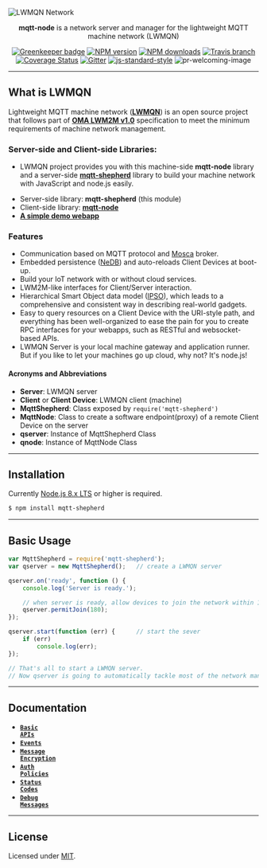 ![LWMQN Network](https://raw.githubusercontent.com/lwmqn/documents/master/media/lwmqn_net.png)

<div align="center">

**mqtt-node** is a network server and manager for the lightweight MQTT machine network (LWMQN)
  
[![Greenkeeper badge](https://badges.greenkeeper.io/lwmqn/mqtt-shepherd.svg?style=flat-square)](https://greenkeeper.io/)
[![NPM version](https://img.shields.io/npm/v/mqtt-shepherd.svg?style=flat-square)](https://www.npmjs.com/package/mqtt-shepherd)
[![NPM downloads](https://img.shields.io/npm/dm/mqtt-shepherd.svg?style=flat-square)](https://www.npmjs.com/package/mqtt-shepherd)
[![Travis branch](https://img.shields.io/travis/lwmqn/mqtt-shepherd/master.svg?maxAge=2592000&style=flat-square)](https://travis-ci.org/lwmqn/mqtt-shepherd)
[![Coverage Status](https://coveralls.io/repos/github/lwmqn/mqtt-shepherd/badge.svg?branch=master&style=flat-square)](https://coveralls.io/github/lwmqn/mqtt-shepherd?branch=master)
[![Gitter](https://img.shields.io/gitter/room/lwmqn/Lobby.svg?style=flat-square)](https://gitter.im/lwmqn/Lobby) 
[![js-standard-style](https://img.shields.io/badge/code%20style-standard-brightgreen.svg?style=flat-square)](http://standardjs.com/)
![pr-welcoming-image](https://img.shields.io/badge/PRs-welcome-brightgreen.svg?style=flat-square)

</div>

-------

## What is LWMQN

Lightweight MQTT machine network ([**LWMQN**](http://lwmqn.github.io)) is an open source project that follows part of [**OMA LWM2M v1.0**](http://technical.openmobilealliance.org/Technical/technical-information/release-program/current-releases/oma-lightweightm2m-v1-0) specification to meet the minimum requirements of machine network management.  

### Server-side and Client-side Libraries:
   - LWMQN project provides you with this machine-side **mqtt-node** library and a server-side [**mqtt-shepherd**](https://github.com/lwmqn/mqtt-shepherd) library to build your machine network with JavaScript and node.js easily. 

* Server-side library: **mqtt-shepherd** (this module)
* Client-side library: [**mqtt-node**](https://github.com/lwmqn/mqtt-node)
* [**A simple demo webapp**](https://github.com/lwmqn/lwmqn-demo)

### Features

* Communication based on MQTT protocol and [Mosca](https://github.com/mcollina/mosca/wiki) broker.
* Embedded persistence ([NeDB](https://github.com/louischatriot/nedb)) and auto-reloads Client Devices at boot-up.
* Build your IoT network with or without cloud services.
* LWM2M-like interfaces for Client/Server interaction.
* Hierarchical Smart Object data model ([IPSO](http://www.ipso-alliance.org/)), which leads to a comprehensive and consistent way in describing real-world gadgets.
* Easy to query resources on a Client Device with the URI-style path, and everything has been well-organized to ease the pain for you to create RPC interfaces for your webapps, such as RESTful and websocket-based APIs.
* LWMQN Server is your local machine gateway and application runner. But if you like to let your machines go up cloud, why not? It's node.js!

#### Acronyms and Abbreviations
* **Server**: LWMQN server
* **Client** or **Client Device**: LWMQN client (machine)
* **MqttShepherd**: Class exposed by `require('mqtt-shepherd')`  
* **MqttNode**: Class to create a software endpoint(proxy) of a remote Client Device on the server
* **qserver**: Instance of MqttShepherd Class 
* **qnode**: Instance of MqttNode Class  

-------

## Installation

Currently [Node.js 8.x LTS](https://nodejs.org/en/about/releases/) or higher is required.

```bash
$ npm install mqtt-shepherd
```

-------

## Basic Usage

```js
var MqttShepherd = require('mqtt-shepherd');
var qserver = new MqttShepherd();   // create a LWMQN server

qserver.on('ready', function () {
    console.log('Server is ready.');

    // when server is ready, allow devices to join the network within 180 secs
    qserver.permitJoin(180);
});

qserver.start(function (err) {      // start the sever
    if (err)
        console.log(err);
});

// That's all to start a LWMQN server.
// Now qserver is going to automatically tackle most of the network managing things.
```


-------

## Documentation
* <a href="https://github.com/lwmqn/mqtt-shepherd/blob/master/docs/Basic-APIs.md"><code><b>Basic APIs</b></code></a>
* <a href="https://github.com/lwmqn/mqtt-shepherd/blob/master/docs/Events.md"><code><b>Events</b></code></a>
* <a href="https://github.com/lwmqn/mqtt-shepherd/blob/master/docs/Message-Encryption.md"><code><b>Message Encryption</b></code></a>
* <a href="https://github.com/lwmqn/mqtt-shepherd/blob/master/docs/Auth-Policies.md"><code><b>Auth Policies</b></code></a>
* <a href="https://github.com/lwmqn/mqtt-shepherd/blob/master/docs/Status-Codes.md"><code><b>Status Codes</b></code></a>
* <a href="https://github.com/lwmqn/mqtt-shepherd/blob/master/docs/Debug-Messages.md"><code><b>Debug Messages</b></code></a>

-------

## License

Licensed under [MIT](https://github.com/lwmqn/mqtt-shepherd/blob/master/LICENSE).

